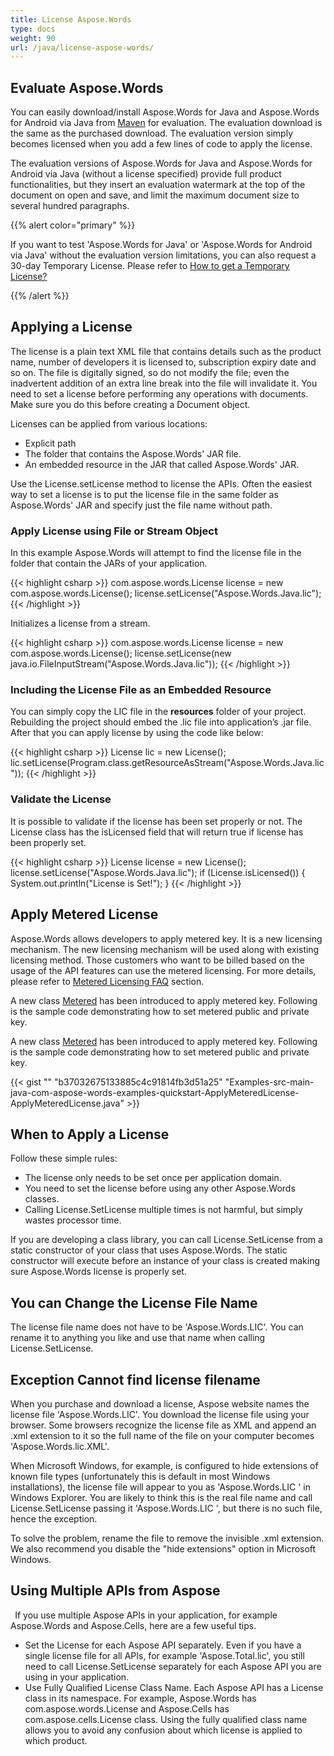 ```yaml
---
title: License Aspose.Words
type: docs
weight: 90
url: /java/license-aspose-words/
---
```


## **Evaluate Aspose.Words**
You can easily download/install Aspose.Words for Java and Aspose.Words for Android via Java from [Maven](http://maven.aspose.com/repository/simple/ext-release-local/com/aspose/aspose-words/) for evaluation. The evaluation download is the same as the purchased download. The evaluation version simply becomes licensed when you add a few lines of code to apply the license.

The evaluation versions of Aspose.Words for Java and Aspose.Words for Android via Java (without a license specified) provide full product functionalities, but they insert an evaluation watermark at the top of the document on open and save, and limit the maximum document size to several hundred paragraphs.

{{% alert color="primary" %}} 

If you want to test 'Aspose.Words for Java' or 'Aspose.Words for Android via Java' without the evaluation version limitations, you can also request a 30-day Temporary License. Please refer to [How to get a Temporary License?](https://purchase.aspose.com/temporary-license)

{{% /alert %}} 
## **Applying a License**
The license is a plain text XML file that contains details such as the product name, number of developers it is licensed to, subscription expiry date and so on. The file is digitally signed, so do not modify the file; even the inadvertent addition of an extra line break into the file will invalidate it. You need to set a license before performing any operations with documents. Make sure you do this before creating a Document object.

Licenses can be applied from various locations:

- Explicit path
- The folder that contains the Aspose.Words' JAR file.
- An embedded resource in the JAR that called Aspose.Words' JAR.

Use the License.setLicense method to license the APIs. Often the easiest way to set a license is to put the license file in the same folder as Aspose.Words' JAR and specify just the file name without path.
### **Apply License using File or Stream Object**
In this example Aspose.Words will attempt to find the license file in the folder that contain the JARs of your application.

{{< highlight csharp >}}
com.aspose.words.License license = new com.aspose.words.License();
 license.setLicense("Aspose.Words.Java.lic");
{{< /highlight >}}

Initializes a license from a stream.

{{< highlight csharp >}}
com.aspose.words.License license = new com.aspose.words.License();
 license.setLicense(new java.io.FileInputStream("Aspose.Words.Java.lic"));
{{< /highlight >}}
### **Including the License File as an Embedded Resource**
You can simply copy the LIC file in the **resources** folder of your project. Rebuilding the project should embed the .lic file into application’s .jar file. After that you can apply license by using the code like below:

{{< highlight csharp >}}
License lic = new License();
 lic.setLicense(Program.class.getResourceAsStream("Aspose.Words.Java.lic"));
{{< /highlight >}}
### **Validate the License**
It is possible to validate if the license has been set properly or not. The License class has the isLicensed field that will return true if license has been properly set.

{{< highlight csharp >}}
License license = new License();
 license.setLicense("Aspose.Words.Java.lic");
 if (License.isLicensed()) {
    System.out.println("License is Set!");
}
{{< /highlight >}}
## **Apply Metered License**
Aspose.Words allows developers to apply metered key. It is a new licensing mechanism. The new licensing mechanism will be used along with existing licensing method. Those customers who want to be billed based on the usage of the API features can use the metered licensing. For more details, please refer to [Metered Licensing FAQ](https://purchase.aspose.com/faqs/licensing/metered) section.

A new class [Metered](https://apireference.aspose.com/java/words/com.aspose.words/Metered) has been introduced to apply metered key. Following is the sample code demonstrating how to set metered public and private key.

A new class [Metered](https://apireference.aspose.com/java/words/com.aspose.words/Metered) has been introduced to apply metered key. Following is the sample code demonstrating how to set metered public and private key.

{{< gist "" "b37032675133885c4c91814fb3d51a25" "Examples-src-main-java-com-aspose-words-examples-quickstart-ApplyMeteredLicense-ApplyMeteredLicense.java" >}}
## **When to Apply a License**
Follow these simple rules:

- The license only needs to be set once per application domain.
- You need to set the license before using any other Aspose.Words classes.
- Calling License.SetLicense multiple times is not harmful, but simply wastes processor time.

If you are developing a class library, you can call License.SetLicense from a static constructor of your class that uses Aspose.Words. The static constructor will execute before an instance of your class is created making sure Aspose.Words license is properly set.
## **You can Change the License File Name**
The license file name does not have to be 'Aspose.Words.LIC'. You can rename it to anything you like and use that name when calling License.SetLicense.
## **Exception Cannot find license filename**
When you purchase and download a license, Aspose website names the license file 'Aspose.Words.LIC'. You download the license file using your browser. Some browsers recognize the license file as XML and append an .xml extension to it so the full name of the file on your computer becomes 'Aspose.Words.lic.XML'.

When Microsoft Windows, for example, is configured to hide extensions of known file types (unfortunately this is default in most Windows installations), the license file will appear to you as 'Aspose.Words.LIC ' in Windows Explorer. You are likely to think this is the real file name and call License.SetLicense passing it 'Aspose.Words.LIC ', but there is no such file, hence the exception.

To solve the problem, rename the file to remove the invisible .xml extension. We also recommend you disable the "hide extensions" option in Microsoft Windows.
## **Using Multiple APIs from Aspose**
` `If you use multiple Aspose APIs in your application, for example Aspose.Words and Aspose.Cells, here are a few useful tips. 

- Set the License for each Aspose API separately. Even if you have a single license file for all APIs, for example 'Aspose.Total.lic', you still need to call License.SetLicense separately for each Aspose API you are using in your application.
- Use Fully Qualified License Class Name. Each Aspose API has a License class in its namespace. For example, Aspose.Words has com.aspose.words.License and Aspose.Cells has com.aspose.cells.License class. Using the fully qualified class name allows you to avoid any confusion about which license is applied to which product.
